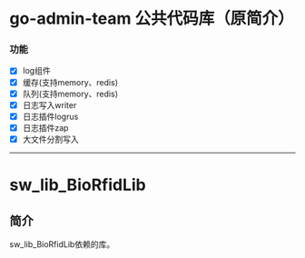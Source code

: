 # go-admin-team 公共代码库（原简介）

### 功能
 - [x] log组件
 - [x] 缓存(支持memory、redis)
 - [x] 队列(支持memory、redis)
 - [x] 日志写入writer
 - [x] 日志插件logrus
 - [x] 日志插件zap
 - [x] 大文件分割写入
---
 # sw_lib_BioRfidLib
## 简介
sw_lib_BioRfidLib依赖的库。